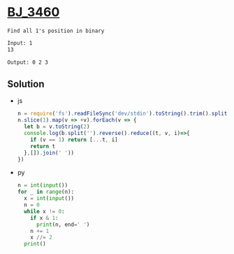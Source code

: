 # [BJ_3460](https://acmicpc.net/problem/3460)

```en
Find all 1's position in binary
```

```txt
Input: 1
13

Output: 0 2 3
```

## Solution

* js

  ```js
  n = require('fs').readFileSync('dev/stdin').toString().trim().split('\n')
  n.slice(1).map(v => +v).forEach(v => {
    let b = v.toString(2)
    console.log(b.split('').reverse().reduce((t, v, i)=>{
      if (v == 1) return [...t, i]
      return t
    },[]).join(' '))
  })
  ```

* py

  ```py
  n = int(input())
  for _ in range(n):
    x = int(input())
    n = 0
    while x != 0:
      if x & 1:
        print(n, end=' ')
      n += 1
      x //= 2
    print()
  ```
